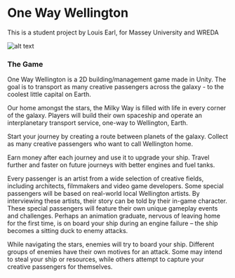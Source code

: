 # One Way Wellington
This is a student project by Louis Earl, for Massey University and WREDA 

![alt text](https://github.com/louieearl/one-way-wellington/oww-promo.PNG "OWW Promo Image")

### The Game
One Way Wellington is a 2D building/management game made in Unity. The goal is to transport as many creative passengers across the galaxy - to the coolest little capital on Earth.

Our home amongst the stars, the Milky Way is filled with life in every corner of the galaxy. Players will build their own spaceship and operate an interplanetary transport service, one-way to Wellington, Earth.

Start your journey by creating a route between planets of the galaxy. Collect as many creative passengers who want to call Wellington home.

Earn money after each journey and use it to upgrade your ship. Travel further and faster on future journeys with better engines and fuel tanks.

Every passenger is an artist from a wide selection of creative fields, including architects, filmmakers and video game developers. Some special passengers will be based on real-world local Wellington artists. By interviewing these artists, their story can be told by their in-game character. These special passengers will feature their own unique gameplay events and challenges. Perhaps an animation graduate, nervous of leaving home for the first time, is on board your ship during an engine failure – the ship becomes a sitting duck to enemy attacks.

While navigating the stars, enemies will try to board your ship. Different groups of enemies have their own motives for an attack. Some may intend to steal your ship or resources, while others attempt to capture your creative passengers for themselves. 